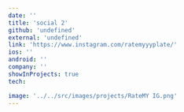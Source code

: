 ```yaml
---
date: ''
title: 'social 2'
github: 'undefined'
external: 'undefined'
link: 'https://www.instagram.com/ratemyyyplate/'
ios: ''
android: ''
company: ''
showInProjects: true
tech:

image: '../../src/images/projects/RateMY IG.png'
---
```

